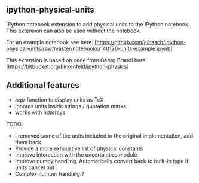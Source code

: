 ipython-physical-units
----------------------

IPython notebook extension to add physical units to the IPython notebook.
This extension can also be used without the notebook.

For an example notebook see here:
[https://github.com/juhasch/ipython-physical-units/raw/master/notebooks/140126-units-example.ipynb]


This extension is based on code from Georg Brandl here:
[https://bitbucket.org/birkenfeld/ipython-physics]

Additional features
-------------------

- _repr_ function to display units as TeX
- ignores units inside strings / quotation marks
- works with ndarrays

TODO:
- I removed some of the units included in the original implementation, add them back.
- Provide a more exhaustive list of physical constants
- Improve interaction with the uncertainties module 
- Improve numpy handling. Automatically convert back to built-in type if units cancel out
- Complex number handling ?